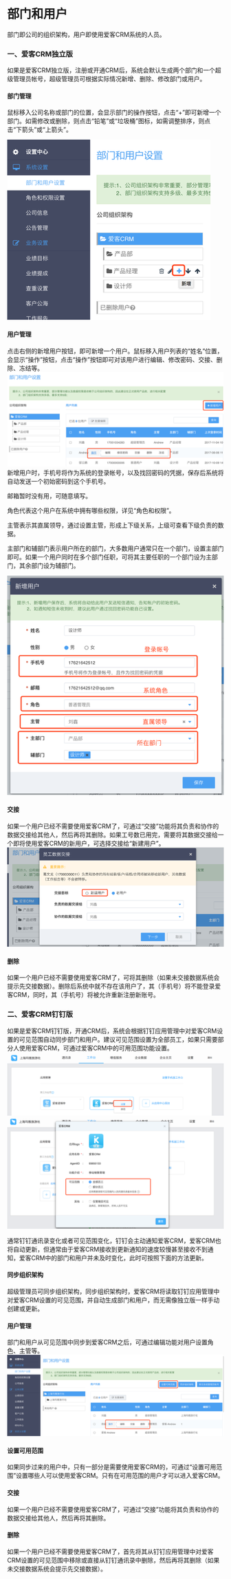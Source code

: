 # 部门和用户

部门即公司的组织架构，用户即使用爱客CRM系统的人员。

### 一、爱客CRM独立版

如果是爱客CRM独立版，注册或开通CRM后，系统会默认生成两个部门和一个超级管理员帐号，超级管理员可根据实际情况新增、删除、修改部门或用户。

#### 部门管理

鼠标移入公司名称或部门的位置，会显示部门的操作按钮，点击“+”即可新增一个部门。如需修改或删除，则点击“铅笔”或“垃圾桶”图标，如需调整排序，则点击“下箭头”或“上箭头”。

![](/assets/部门和用户2.png)

#### 用户管理

点击右侧的新增用户按钮，即可新增一个用户。鼠标移入用户列表的“姓名”位置，会显示“操作”按钮，点击“操作”按钮即可对该用户进行编辑、修改密码、交接、删除、冻结等。![](/assets/部门和用户3.png)新增用户时，手机号将作为系统的登录帐号，以及找回密码的凭据，保存后系统将自动发送一个初始密码到这个手机号。

邮箱暂时没有用，可随意填写。

角色代表这个用户在系统中拥有哪些权限，详见“角色和权限”。

主管表示其直属领导，通过设置主管，形成上下级关系，上级可查看下级负责的数据。

主部门和辅部门表示用户所在的部门，大多数用户通常只在一个部门，设置主部门即可。如果一个用户同时在多个部门任职，可将其主要任职的一个部门设为主部门，其余部门设为辅部门。

![](/assets/部门和用户4.png)

#### 交接

如果一个用户已经不需要使用爱客CRM了，可通过“交接”功能将其负责和协作的数据交接给其他人，然后再将其删除。如果工号数已用完，需要将其数据交接给一个即将使用爱客CRM的新用户，可选择交接给“新建用户”。![](/assets/部门和用户12.png)

#### 删除

如果一个用户已经不需要使用爱客CRM了，可将其删除（如果未交接数据系统会提示先交接数据）。删除后系统中就不存在该用户了，其（手机号）将不能登录爱客CRM，同时，其（手机号）将被允许重新注册新账号。

### 二、爱客CRM钉钉版

如果是爱客CRM钉钉版，开通CRM后，系统会根据钉钉应用管理中对爱客CRM设置的可见范围自动同步部门和用户。建议可见范围设置为全部员工，如果只需要部分人使用爱客CRM，可通过爱客CRM中的可用范围功能设置。![](/assets/部门和用户10.png)![](/assets/部门和用户11.png)

通常钉钉通讯录变化或者可见范围变化，钉钉会主动通知爱客CRM，爱客CRM也将自动更新，但通常由于爱客CRM接收到更新通知的速度较慢甚至接收不到通知，爱客CRM中的部门和用户并未及时变化，此时可按照下面的方法更新。

#### 同步组织架构

超级管理员可同步组织架构，同步组织架构时，爱客CRM将读取钉钉应用管理中对爱客CRM设置的可见范围，并自动生成部门和用户，而无需像独立版一样手动创建或更新。

#### 用户管理

部门和用户从可见范围中同步到爱客CRM之后，可通过编辑功能对用户设置角色、主管等。![](/assets/部门和用户9.png)

#### 设置可用范围

如果同步过来的用户中，只有一部分是需要使用爱客CRM的，可通过“设置可用范围”设置哪些人可以使用爱客CRM。只有在可用范围的用户才可以进入爱客CRM。

#### 交接

如果一个用户已经不需要使用爱客CRM了，可通过“交接”功能将其负责和协作的数据交接给其他人，然后再将其删除。

#### 删除

如果一个用户已经不需要使用爱客CRM了，首先将其从钉钉应用管理中对爱客CRM设置的可见范围中移除或直接从钉钉通讯录中删除，然后再将其删除（如果未交接数据系统会提示先交接数据）。

